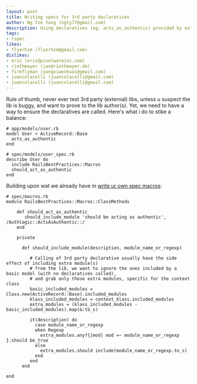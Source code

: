 ```yaml
---
layout: post
title: Writing specs for 3rd party declaratives
author: Ng Tze Yang (ngty77@gmail.com)
description: Using declaratives (eg. acts_as_authentic) provided by external libs is unavoidable in building a rails application. But testing 3rd party libs is surely not part of our work, yet how do we rest assured that these declaratives are called ??
tags:
- rspec
likes:
- flyerhzm (flyerhzm@gmail.com)
dislikes:
- eric (eric@pixelwareinc.com)
- riethmayer (jan@riethmayer.de)
- fireflyman (yangxiwenhuai@gmail.com)
- juancolacelli (juancolacelli@gmail.com)
- juancolacelli (juancolacelli@gmail.com)
---
```

Rule of thumb, never ever test 3rd party (external) libs, unless u suspect the lib is buggy, and want to prove to the lib author(s). Yet, we need to have a way to ensure the declaratives are called. Here's what i do to stike a balance:

    # app/models/user.rb
    model User < ActiveRecord::Base
      acts_as_authentic
    end

    # spec/models/user_spec.rb
    describe User do
      include RailsBestPractices::Macros
      should_act_as_authentic
    end

Building upon wat we already have in [write ur own spec macros][1]:

    # spec/macros.rb
    module RailsBestPractices::Macros::ClassMethods

        def should_act_as_authentic
           should_include_module 'should be acting as authentic', /Authlogic::ActsAsAuthentic::/
        end
           
        private
             
          def should_include_module(description, module_name_or_regexp)

             # Calling of 3rd party declarative usually have the side effect of including extra module(s)
             # from the lib, we want to ignore the ones included by a basic model (with no declaratives called),
             # and grab only those extra modules, specific for the context class
             basic_included_modules = Class.new(ActiveRecord::Base).included_modules
             klass_included_modules = context_klass.included_modules
             extra_modules = (klass_included_modules - basic_included_modules).map(&:to_s)

             it(description) do
               case module_name_or_regexp
               when Regexp
                 extra_modules.any?{|mod| mod =~ module_name_or_regexp }.should be_true
               else
                 extra_modules.should include(module_name_or_regexp.to_s)
               end
             end
          end

    end

  [1]: http://rails-bestpractices.com/posts/30-write-ur-own-spec-macros
